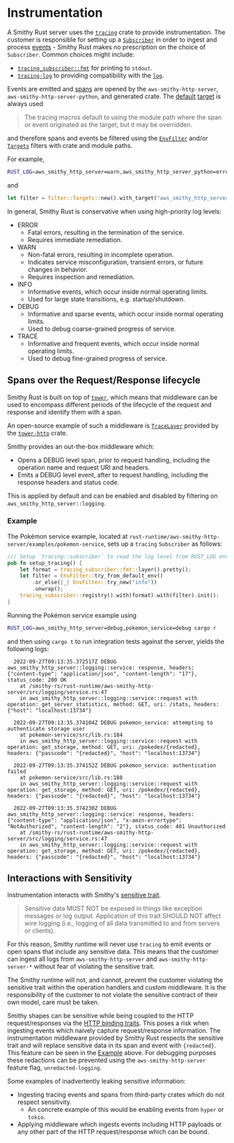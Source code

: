 # Instrumentation

A Smithy Rust server uses the [`tracing`](https://github.com/tokio-rs/tracing) crate to provide instrumentation. The customer is responsible for setting up a [`Subscriber`](https://docs.rs/tracing/latest/tracing/subscriber/trait.Subscriber.html) in order to ingest and process [events](https://docs.rs/tracing/latest/tracing/struct.Event.html) - Smithy Rust makes no prescription on the choice of `Subscriber`. Common choices might include:

- [`tracing_subscriber::fmt`](https://docs.rs/tracing-subscriber/latest/tracing_subscriber/fmt/index.html) for printing to `stdout`.
- [`tracing-log`](https://crates.io/crates/tracing-log) to providing compatibility with the [`log`](https://crates.io/crates/log).

Events are emitted and [spans](https://docs.rs/tracing/latest/tracing/struct.Span.html) are opened by the `aws-smithy-http-server`, `aws-smithy-http-server-python`, and generated crate. The [default](https://docs.rs/tracing/latest/tracing/struct.Metadata.html) [target](https://docs.rs/tracing/latest/tracing/struct.Metadata.html#method.target) is always used

> The tracing macros default to using the module path where the span or event originated as the target, but it may be overridden.

and therefore spans and events be filtered using the [`EnvFilter`](https://docs.rs/tracing-subscriber/latest/tracing_subscriber/filter/struct.EnvFilter.html) and/or [`Targets`](https://docs.rs/tracing-subscriber/latest/tracing_subscriber/filter/targets/struct.Targets.html) filters with crate and module paths.

For example,

```bash
RUST_LOG=aws_smithy_http_server=warn,aws_smithy_http_server_python=error
```

and

```rust
let filter = filter::Targets::new().with_target("aws_smithy_http_server", Level::DEBUG);
```

In general, Smithy Rust is conservative when using high-priority log levels:

- ERROR
  - Fatal errors, resulting in the termination of the service.
  - Requires immediate remediation.
- WARN
  - Non-fatal errors, resulting in incomplete operation.
  - Indicates service misconfiguration, transient errors, or future changes in behavior.
  - Requires inspection and remediation.
- INFO
  - Informative events, which occur inside normal operating limits.
  - Used for large state transitions, e.g. startup/shutdown.
- DEBUG
  - Informative and sparse events, which occur inside normal operating limits.
  - Used to debug coarse-grained progress of service.
- TRACE
  - Informative and frequent events, which occur inside normal operating limits.
  - Used to debug fine-grained progress of service.

## Spans over the Request/Response lifecycle

Smithy Rust is built on top of [`tower`](https://github.com/tower-rs/tower), which means that middleware can be used to encompass different periods of the lifecycle of the request and response and identify them with a span.

An open-source example of such a middleware is [`TraceLayer`](https://docs.rs/tower-http/latest/tower_http/trace/struct.TraceLayer.html) provided by the [`tower-http`](https://docs.rs/tower-http/latest/tower_http/) crate.

Smithy provides an out-the-box middleware which:

- Opens a DEBUG level span, prior to request handling, including the operation name and request URI and headers.
- Emits a DEBUG level event, after to request handling, including the response headers and status code.

This is applied by default and can be enabled and disabled by filtering on `aws_smithy_http_server::logging`.

<!-- TODO: Link to it when the logging module is no longer `#[doc(hidden)]` -->

<!-- TODO: Document use of the `InstrumentExt` after the new service builder is released. -->

### Example

The Pokémon service example, located at `rust-runtime/aws-smithy-http-server/examples/pokemon-service`, sets up a `tracing` `Subscriber` as follows:

```rust
/// Setup `tracing::subscriber` to read the log level from RUST_LOG environment variable.
pub fn setup_tracing() {
    let format = tracing_subscriber::fmt::layer().pretty();
    let filter = EnvFilter::try_from_default_env()
        .or_else(|_| EnvFilter::try_new("info"))
        .unwrap();
    tracing_subscriber::registry().with(format).with(filter).init();
}
```

Running the Pokémon service example using

```bash
RUST_LOG=aws_smithy_http_server=debug,pokemon_service=debug cargo r
```

and then using `cargo t` to run integration tests against the server, yields the following logs:

```text
  2022-09-27T09:13:35.372517Z DEBUG aws_smithy_http_server::logging::service: response, headers: {"content-type": "application/json", "content-length": "17"}, status_code: 200 OK
    at /smithy-rs/rust-runtime/aws-smithy-http-server/src/logging/service.rs:47
    in aws_smithy_http_server::logging::service::request with operation: get_server_statistics, method: GET, uri: /stats, headers: {"host": "localhost:13734"}

  2022-09-27T09:13:35.374104Z DEBUG pokemon_service: attempting to authenticate storage user
    at pokemon-service/src/lib.rs:184
    in aws_smithy_http_server::logging::service::request with operation: get_storage, method: GET, uri: /pokedex/{redacted}, headers: {"passcode": "{redacted}", "host": "localhost:13734"}

  2022-09-27T09:13:35.374152Z DEBUG pokemon_service: authentication failed
    at pokemon-service/src/lib.rs:188
    in aws_smithy_http_server::logging::service::request with operation: get_storage, method: GET, uri: /pokedex/{redacted}, headers: {"passcode": "{redacted}", "host": "localhost:13734"}

  2022-09-27T09:13:35.374230Z DEBUG aws_smithy_http_server::logging::service: response, headers: {"content-type": "application/json", "x-amzn-errortype": "NotAuthorized", "content-length": "2"}, status_code: 401 Unauthorized
    at /smithy-rs/rust-runtime/aws-smithy-http-server/src/logging/service.rs:47
    in aws_smithy_http_server::logging::service::request with operation: get_storage, method: GET, uri: /pokedex/{redacted}, headers: {"passcode": "{redacted}", "host": "localhost:13734"}
```

## Interactions with Sensitivity

Instrumentation interacts with Smithy's [sensitive trait](https://awslabs.github.io/smithy/2.0/spec/documentation-traits.html#sensitive-trait).

> Sensitive data MUST NOT be exposed in things like exception messages or log output. Application of this trait SHOULD NOT affect wire logging (i.e., logging of all data transmitted to and from servers or clients).

For this reason, Smithy runtime will never use `tracing` to emit events or open spans that include any sensitive data. This means that the customer can ingest all logs from `aws-smithy-http-server` and `aws-smithy-http-server-*` without fear of violating the sensitive trait.

The Smithy runtime will not, and cannot, prevent the customer violating the sensitive trait within the operation handlers and custom middleware. It is the responsibility of the customer to not violate the sensitive contract of their own model, care must be taken.

Smithy shapes can be sensitive while being coupled to the HTTP request/responses via the [HTTP binding traits](https://awslabs.github.io/smithy/2.0/spec/http-bindings.html). This poses a risk when ingesting events which naively capture request/response information. The instrumentation middleware provided by Smithy Rust respects the sensitive trait and will replace sensitive data in its span and event with `{redacted}`. This feature can be seen in the [Example](#example) above. For debugging purposes these redactions can be prevented using the `aws-smithy-http-server` feature flag, `unredacted-logging`.

Some examples of inadvertently leaking sensitive information:

- Ingesting tracing events and spans from third-party crates which do not respect sensitivity.
  - An concrete example of this would be enabling events from `hyper` or `tokio`.
- Applying middleware which ingests events including HTTP payloads or any other part of the HTTP request/response which can be bound.

